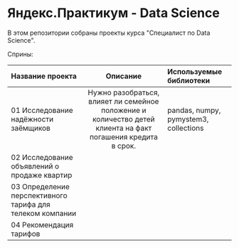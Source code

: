 # Яндекс.Практикум - Data Science

В этом репозитории собраны проекты курса "Специалист по Data Science".

Сприны:

| Название проекта                                         | Описание                                                                                                    | Используемые библиотеки             |
| :--------------------------------------------------------|:-----------------------------------------------------------------------------------------------------------:|:------------------------------------|
| 01 Исследование надёжности заёмщиков                     |Нужно разобраться, влияет ли семейное положение и количество детей клиента на факт погашения кредита в срок. |pandas, numpy, pymystem3, collections|
| 02 Исследование объявлений о продаже квартир             |                                                                                                             |                                     |
| 03 Определение перспективного тарифа для телеком компании|                                                                                                             |                                     |
| 04 Рекомендация тарифов                                  |                                                                                                             |                                     |